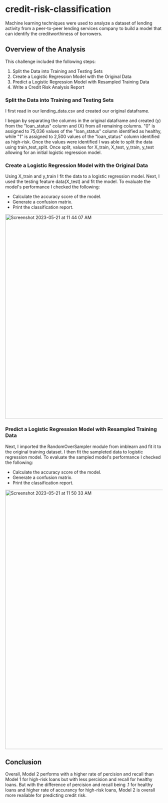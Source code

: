 # credit-risk-classification
Machine learning techniques were used to analyze a dataset of lending activity from a peer-to-peer lending services company to build a model that can identify the creditworthiness of borrowers.
## Overview of the Analysis
This challenge included the following steps:
 1. Split the Data into Training and Testing Sets
 2. Create a Logistic Regression Model with the Original Data
 3. Predict a Logistic Regression Model with Resampled Training Data
 4. Write a Credit Risk Analysis Report
### Split the Data into Training and Testing Sets
I first read in our lending_data.csv and created our original dataframe.

I began by separating the columns in the original dataframe and created (y) from the "loan_status" column and (X) from all remaining columns. "0" is assigned to 75,036 values of the "loan_status" column identified as healthy, while "1" is assigned to 2,500 values of the "loan_status" column identified as high-risk. Once the values were identified I was able to split the data using train_test_split. Once split, values for X_train, X_test, y_train, y_test allowing for an initial logistic regression model.

### Create a Logistic Regression Model with the Original Data
Using X_train and y_train I fit the data to a logistic regression model. Next, I used the testing feature data(X_test) and fit the model. To evaluate the model's performance I checked the following:
- Calculate the accuracy score of the model.
- Generate a confusion matrix.
- Print the classification report.
<img width="655" alt="Screenshot 2023-05-21 at 11 44 07 AM" src="https://github.com/Erink8/credit-risk-classification/assets/119360371/699f9a5d-24fd-4f80-a89c-79c410a35b65">

### Predict a Logistic Regression Model with Resampled Training Data
Next, I imported the RandomOverSampler module from imblearn and fit it to the original training dataset. I then fit the sampleted data to logistic regression model. To evaluate the sampled model's performance I checked the following:
- Calculate the accuracy score of the model.
- Generate a confusion matrix.
- Print the classification report.
<img width="830" alt="Screenshot 2023-05-21 at 11 50 33 AM" src="https://github.com/Erink8/credit-risk-classification/assets/119360371/6b8c75a4-b70b-4b3b-9785-5bd4f7521d9e">

## Conclusion
Overall, Model 2 performs with a higher rate of percision and recall than Model 1 for high-risk loans but with less percision and recall for healthy loans. But with the difference of percision and recall being .1 for healthy loans and higher rate of accurancy for high-risk loans, Model 2 is overall more realiable for predicting credit risk.
